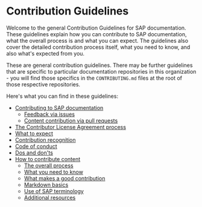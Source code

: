 # Contribution Guidelines

Welcome to the general Contribution Guidelines for SAP documentation. These guidelines explain how you can contribute to SAP documentation, what the overall process is and what you can expect. The guidelines also cover the detailed contribution process itself, what you need to know, and also what's expected from you.

These are general contribution guidelines. There may be further guidelines that are specific to particular documentation repositories in this organization - you will find those specifics in the `CONTRIBUTING.md` files at the root of those respective repositories.

Here's what you can find in these guidelines:

* [Contributing to SAP documentation](contributing/README.md)
  * [Feedback via issues](contributing/feedback.md)
  * [Content contribution via pull requests](contributing/content.md)
* [The Contributor License Agreement process](cla.md)
* [What to expect](what-to-expect.md)
* [Contribution recognition](recognition.md)
* [Code of conduct](code-of-conduct.md)
* [Dos and don'ts](dos-and-donts.md)
* [How to contribute content](content-contribution/)
  * [The overall process](content-contribution/overall-process.md)
  * [What you need to know](content-contribution/need-to-know.md)
  * [What makes a good contribution](content-contribution/good-contribution.md)
  * [Markdown basics](content-contribution/markdown-basics.md)
  * [Use of SAP terminology](content-contribution/sap-terminology.md)
  * [Additional resources](content-contribution/additional-resources.md)
